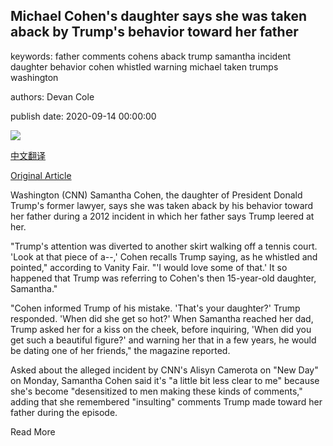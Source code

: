 ## Michael Cohen's daughter says she was taken aback by Trump's behavior toward her father

keywords: father comments cohens aback trump samantha incident daughter behavior cohen whistled warning michael taken trumps washington

authors: Devan Cole

publish date: 2020-09-14 00:00:00

![](https://cdn.cnn.com/cnnnext/dam/assets/200914075658-samantha-cohen-super-tease.jpg)

[中文翻译](Michael%20Cohen%27s%20daughter%20says%20she%20was%20taken%20aback%20by%20Trump%27s%20behavior%20toward%20her%20father_zh.md)

[Original Article](https://edition.cnn.com/2020/09/14/politics/samantha-cohen-donald-trump-cnntv/index.html)

Washington (CNN) Samantha Cohen, the daughter of President Donald Trump's former lawyer, says she was taken aback by his behavior toward her father during a 2012 incident in which her father says Trump leered at her.

"Trump's attention was diverted to another skirt walking off a tennis court. 'Look at that piece of a--,' Cohen recalls Trump saying, as he whistled and pointed," according to Vanity Fair. "'I would love some of that.' It so happened that Trump was referring to Cohen's then 15-year-old daughter, Samantha."

"Cohen informed Trump of his mistake. 'That's your daughter?' Trump responded. 'When did she get so hot?' When Samantha reached her dad, Trump asked her for a kiss on the cheek, before inquiring, 'When did you get such a beautiful figure?' and warning her that in a few years, he would be dating one of her friends," the magazine reported.

Asked about the alleged incident by CNN's Alisyn Camerota on "New Day" on Monday, Samantha Cohen said it's "a little bit less clear to me" because she's become "desensitized to men making these kinds of comments," adding that she remembered "insulting" comments Trump made toward her father during the episode.

Read More